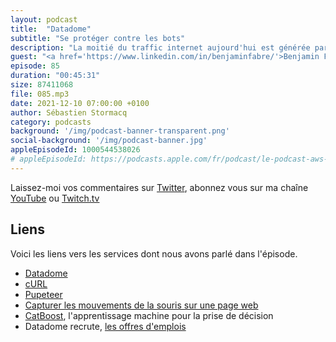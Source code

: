 ```yaml
---
layout: podcast
title:  "Datadome"
subtitle: "Se protéger contre les bots"
description: "La moitié du traffic internet aujourd'hui est générée par des scripts. Comment identifier ces bots et s'en protéger ?  Datadome inspecte 1000 milliard de signaux par jour, pour identifier et bloquer les traffics malicieux sur vos sites web. Dans cet épisode, nous parlons de techniques de détection de bots et de l'infrastructure cloud qui permet de mettre en oeuvre cette détection."
guest: "<a href='https://www.linkedin.com/in/benjaminfabre/'>Benjamin Fabre</a>, Co-Founder, Datadome."
episode: 85
duration: "00:45:31"
size: 87411068 
file: 085.mp3
date: 2021-12-10 07:00:00 +0100  
author: Sébastien Stormacq
category: podcasts
background: '/img/podcast-banner-transparent.png'
social-background: '/img/podcast-banner.jpg'
appleEpisodeId: 1000544538026
# appleEpisodeId: https://podcasts.apple.com/fr/podcast/le-podcast-aws-en-français/id1452118442
---
```


Laissez-moi vos commentaires sur [Twitter](https://twitter.com/sebsto), abonnez vous sur ma chaîne [YouTube](https://www.youtube.com/sebsto) ou [Twitch.tv](https://www.twitch.tv/sebAWS)

## Liens

Voici les liens vers les services dont nous avons parlé dans l'épisode.

- [Datadome](https://datadome.co)
- [cURL](https://curl.se)
- [Pupeteer](https://github.com/puppeteer/puppeteer) 
- [Capturer les mouvements de la souris sur une page web](https://developer.mozilla.org/en-US/docs/Web/API/Element/mousemove_event)
- [CatBoost](https://catboost.ai), l'apprentissage machine pour la prise de décision
- Datadome recrute, [les offres d'emplois](https://www.linkedin.com/jobs/search/?currentJobId=2767854764&f_C=10398947&geoId=92000000)